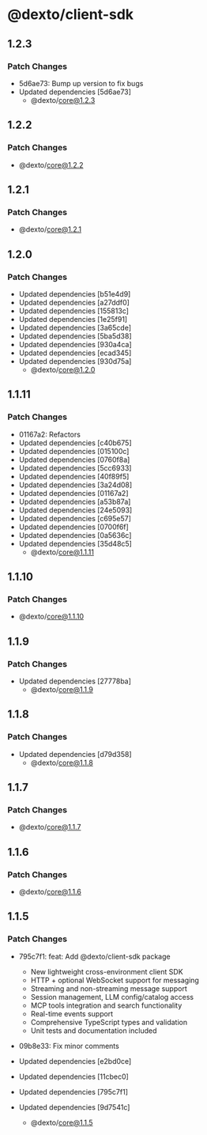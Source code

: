 # @dexto/client-sdk

## 1.2.3

### Patch Changes

- 5d6ae73: Bump up version to fix bugs
- Updated dependencies [5d6ae73]
    - @dexto/core@1.2.3

## 1.2.2

### Patch Changes

- @dexto/core@1.2.2

## 1.2.1

### Patch Changes

- @dexto/core@1.2.1

## 1.2.0

### Patch Changes

- Updated dependencies [b51e4d9]
- Updated dependencies [a27ddf0]
- Updated dependencies [155813c]
- Updated dependencies [1e25f91]
- Updated dependencies [3a65cde]
- Updated dependencies [5ba5d38]
- Updated dependencies [930a4ca]
- Updated dependencies [ecad345]
- Updated dependencies [930d75a]
    - @dexto/core@1.2.0

## 1.1.11

### Patch Changes

- 01167a2: Refactors
- Updated dependencies [c40b675]
- Updated dependencies [015100c]
- Updated dependencies [0760f8a]
- Updated dependencies [5cc6933]
- Updated dependencies [40f89f5]
- Updated dependencies [3a24d08]
- Updated dependencies [01167a2]
- Updated dependencies [a53b87a]
- Updated dependencies [24e5093]
- Updated dependencies [c695e57]
- Updated dependencies [0700f6f]
- Updated dependencies [0a5636c]
- Updated dependencies [35d48c5]
    - @dexto/core@1.1.11

## 1.1.10

### Patch Changes

- @dexto/core@1.1.10

## 1.1.9

### Patch Changes

- Updated dependencies [27778ba]
    - @dexto/core@1.1.9

## 1.1.8

### Patch Changes

- Updated dependencies [d79d358]
    - @dexto/core@1.1.8

## 1.1.7

### Patch Changes

- @dexto/core@1.1.7

## 1.1.6

### Patch Changes

- @dexto/core@1.1.6

## 1.1.5

### Patch Changes

- 795c7f1: feat: Add @dexto/client-sdk package
    - New lightweight cross-environment client SDK
    - HTTP + optional WebSocket support for messaging
    - Streaming and non-streaming message support
    - Session management, LLM config/catalog access
    - MCP tools integration and search functionality
    - Real-time events support
    - Comprehensive TypeScript types and validation
    - Unit tests and documentation included

- 09b8e33: Fix minor comments
- Updated dependencies [e2bd0ce]
- Updated dependencies [11cbec0]
- Updated dependencies [795c7f1]
- Updated dependencies [9d7541c]
    - @dexto/core@1.1.5
